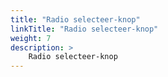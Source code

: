 ```yaml
---
title: "Radio selecteer-knop"
linkTitle: "Radio selecteer-knop"
weight: 7
description: >
    Radio selecteer-knop
---
```

